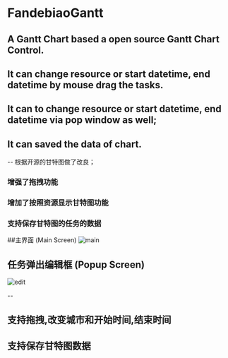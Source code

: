# FandebiaoGantt
## A Gantt Chart based a open source Gantt Chart Control.
## It can change resource or start datetime, end datetime by mouse drag the tasks.
## It can to change resource or start datetime, end datetime via pop window as well;
## It can saved the data of chart.



--
根据开源的甘特图做了改良；

### 增强了拖拽功能
### 增加了按照资源显示甘特图功能
### 支持保存甘特图的任务的数据

##主界面 (Main Screen)
![main](https://user-images.githubusercontent.com/39857470/168442454-e8d9f89d-70b6-483e-a0d9-25d712333248.PNG)

## 任务弹出编辑框 (Popup Screen)
![edit](https://user-images.githubusercontent.com/39857470/168442474-e961fd9d-8f74-4f88-9b82-824b002c0c4c.PNG)

--
## 支持拖拽,改变城市和开始时间,结束时间
## 支持保存甘特图数据


